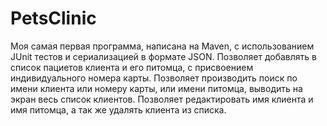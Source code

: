 # PetsClinic
Моя самая первая программа, написана на Maven, с использованием JUnit тестов и сериализацией в формате JSON.
Позволяет добавлять в список пациетов клиента и его питомца, с присвоением индивидуального номера карты.
Позволяет производить поиск по имени клиента или номеру карты, или имени питомца, выводить на экран весь список клиентов.
Позволяет редактировать имя клиента и имя питомца, а так же удалять клиента из списка.
